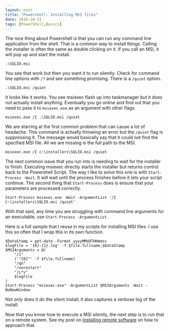 ```yaml
---
layout: post
title: "Powershell: Installing MSI files"
date: 2016-10-21
tags: [PowerShell,Basics]
---
```


The nice thing about Powershell is that you can run any command line application from the shell. That is a common way to install things. Calling the installer is often the same as double clicking on it. If you call an MSI, it will pop up and start the install.<!--more-->

    .\SQLIO.msi


You see that work but then you want it to run silently. Check for command line options with `/?` and see something promising. There is a `/quiet` option.

    .\SQLIO.msi /quiet


It looks like it works. You see msiexec flash up into taskmanager but it does not actually install anything. Eventually you go online and find out that you need to pass it to `msiexec.exe` as an argument with other flags.

    msiexec.exe /I .\SQLIO.msi /quiet 


We are starring at the first common problem that can cause a lot of headache. This command is actually throwing an error but the `/quiet` flag is suppressing it. The message would basically say that it could not find the specified MSI file. 
All we are missing is the full path to the MSI.

    msiexec.exe /I c:\installers\SQLIO.msi /quiet


The next common issue that you run into is needing to wait for the installer to finish. Executing msiexec directly starts the installer but returns control back to the Powershell Script. The way I like to solve this one is with `Start-Process -Wait`. It will wait until the process finishes before it lets your script continue. The second thing that `Start-Process` does is ensure that your parameters are processed correctly.

    Start-Process msiexec.exe -Wait -ArgumentList '/I C:\installers\SQLIO.msi /quiet'


With that said, any time you are struggling with command line arguments for an executable, use `Start-Process -ArgumentList`.

Here is a full sample that I reuse in my scripts for installing MSI files. I use this so often that I wrap this in its own function.

    $DataStamp = get-date -Format yyyyMMddTHHmmss
    $logFile = '{0}-{1}.log' -f $file.fullname,$DataStamp
    $MSIArguments = @(
        "/i"
        ('"{0}"' -f $file.fullname)
        "/qn"
        "/norestart"
        "/L*v"
        $logFile
    )
    Start-Process "msiexec.exe" -ArgumentList $MSIArguments -Wait -NoNewWindow 

Not only does it do the silent install, it also captures a verbose log of the install.

Now that you know how to execute a MSI silently, the next step is to run that on a remote system. See my post on [Installing remote software](/2017-04-22-Powershell-installing-remote-software/?utm_source=blog&utm_medium=blog&utm_content=installingmsifiles) on how to approach that.
